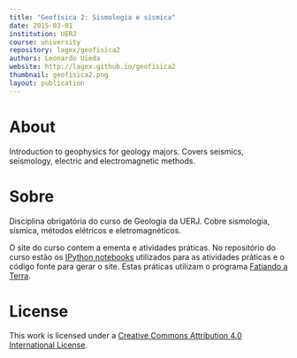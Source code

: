 ```yaml
---
title: "Geofísica 2: Sismologia e sísmica"
date: 2015-03-01
institution: UERJ
course: university
repository: lagex/geofisica2
authors: Leonardo Uieda
website: http://lagex.github.io/geofisica2
thumbnail: geofisica2.png
layout: publication
---
```


# About

Introduction to geophysics for geology majors.
Covers seismics, seismology, electric and electromagnetic methods.

# Sobre

Disciplina obrigatória do curso de Geologia da UERJ.
Cobre sismologia, sísmica, métodos elétricos e eletromagnéticos.

O site do curso contem a ementa e atividades práticas.
No repositório do curso estão os
[IPython notebooks](http://ipython.org/notebook.html)
utilizados para as atividades práticas
e o código fonte para gerar o site.
Estas práticas utilizam o programa [Fatiando a
Terra](http://fatiando.org).

# License

This work is licensed under a
[Creative Commons Attribution 4.0 International
License](http://creativecommons.org/licenses/by/4.0/).
